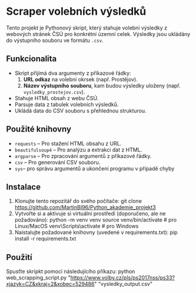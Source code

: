 # Scraper volebních výsledků

Tento projekt je Pythonový skript, který stahuje volební výsledky z webových stránek ČSÚ pro konkrétní územní celek. Výsledky jsou ukládány do výstupního souboru ve formátu `.csv`.

## Funkcionalita

- Skript přijímá dva argumenty z příkazové řádky:
  1. **URL odkaz** na volební okrsek (např. Prostějov).
  2. **Název výstupního souboru**, kam budou výsledky uloženy (např. `vysledky_prostejov.csv`).
- Stahuje HTML obsah z webu ČSÚ.
- Parsuje data z tabulek volebních výsledků.
- Ukládá data do CSV souboru s přehlednou strukturou.

## Použité knihovny

- `requests` – Pro stažení HTML obsahu z URL.
- `beautifulsoup4` – Pro analýzu a extrakci dat z HTML.
- `argparse` – Pro zpracování argumentů z příkazové řádky.
- `csv` – Pro generování CSV souboru.
- `sys`– pro správu argumentů a ukončení programu v případě chyby

## Instalace

1. Klonujte tento repozitář do svého počítače:
    git clone https://github.com/MartinBI96/Python_akademie_projekt3
2. Vytvořte si a aktivuje si virtuální prostředí (doporučeno, ale ne požadováno):
    python -m venv venv
    source venv/bin/activate       # pro Linux/MacOS
    venv\Scripts\activate          # pro Windows
3. Naistalujte požadované knihovny (uvedené v requirements.txt):
    pip install -r requirements.txt

## Použití 

Spusťte skripkt pomocí následujícího příkazu: 
  python web_scrapping_script.py "https://www.volby.cz/pls/ps2017nss/ps33?xjazyk=CZ&xkraj=2&xobec=529486" "vysledky_output.csv"
